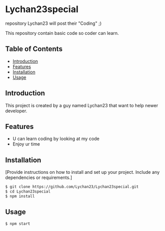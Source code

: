 # Lychan23special
repository Lychan23 will post their "Coding" ;)

This repository contain basic code so coder can learn.

## Table of Contents
- [Introduction](#introduction)
- [Features](#features)
- [Installation](#installation)
- [Usage](#usage)

## Introduction

This project is created by a guy named Lychan23 that want to help newer developer.

## Features

- U can learn coding by looking at my code
- Enjoy ur time

## Installation

[Provide instructions on how to install and set up your project. Include any dependencies or requirements.]

```bash
$ git clone https://github.com/Lychan23/Lychan23special.git
$ cd Lychan23special
$ npm install
```

## Usage 
```bash
$ npm start
```
